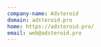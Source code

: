 ```yaml
---
company-name: Adsteroid
domain: adsteroid.pro
home: https://adsteroid.pro/
email: web@adsteroid.pro
---
```




